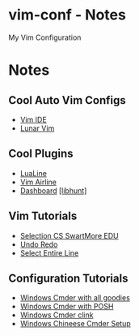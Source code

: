 # vim-conf - Notes
My Vim Configuration 

# Notes


## Cool Auto Vim Configs
* [Vim IDE](https://www.locatelli.dev/v-ide/)
* [Lunar Vim](https://www.lunarvim.org)

## Cool Plugins
* [LuaLine](https://www.libhunt.com/r/hoob3rt/lualine.nvim)
* [Vim Airline](https://github.com/vim-airline/vim-airline)
* [Dashboard](https://github.com/glepnir/dashboard-nvim) [[libhunt]](https://www.libhunt.com/r/dashboard-nvim)



## Vim Tutorials
* [Selection CS SwartMore EDU](https://www.cs.swarthmore.edu/oldhelp/vim/selection.html)
* [Undo Redo](https://linuxize.com/post/vim-undo-redo/)
* [Select Entire Line](https://stackoverflow.com/questions/18666376/vim-select-entire-line)

## Configuration Tutorials
* [Windows Cmder with all goodies](http://amanek.com/better-command-line-experience-on-windows-with-conemu-clink-and-oh-my-posh/)
* [Windows Cmder with POSH](https://stormpath.com/blog/tutorial-setup-git-cli-environment-windows)
* [Windows Cmder clink](https://trzeci.eu/my-setup-for-conemu-and-clink/)
* [Windows Chineese Cmder Setup](https://developpaper.com/cmder-of-terminal-artifact-under-windows/)
